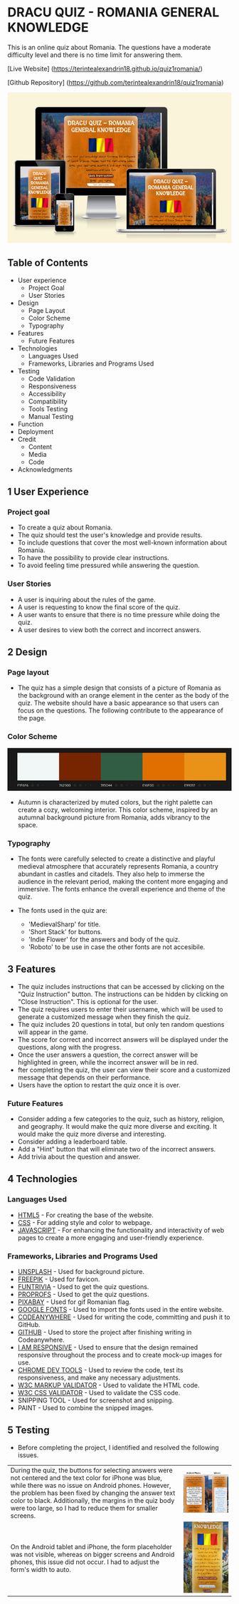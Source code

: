 # DRACU QUIZ - ROMANIA GENERAL KNOWLEDGE

This is an online quiz about Romania. The questions have a moderate difficulty level and there is no time limit for answering them.

[Live Website] (<https://terintealexandrin18.github.io/quiz1romania/>)

[Github Repository] (<https://github.com/terintealexandrin18/quiz1romania>)

![I am responsive image of the website on small, medium and large size screens](assets/images/readme/iamresponsive.png)

## Table of Contents

- User experience
  - Project Goal
  - User Stories
- Design
  - Page Layout
  - Color Scheme
  - Typography
- Features
  - Future Features
- Technologies
  - Languages Used
  - Frameworks, Libraries and Programs Used
- Testing
  - Code Validation
  - Responsiveness
  - Accessibility
  - Compatibility
  - Tools Testing
  - Manual Testing
- Function
- Deployment
- Credit
  - Content
  - Media
  - Code
- Acknowledgments

## 1 User Experience

### Project goal

- To create a quiz about Romania.
- The quiz should test the user's knowledge and provide results.
- To include questions that cover the most well-known information about Romania.
- To have the possibility to provide clear instructions.
- To avoid feeling time pressured while answering the question.
  
### User Stories

- A user is inquiring about the rules of the game.
- A user is requesting to know the final score of the quiz.
- A user wants to ensure that there is no time pressure while doing the quiz.
- A user desires to view both the correct and incorrect answers.

## 2 Design

### Page layout

- The quiz has a simple design that consists of a picture of Romania as the background with an orange element in the center as the body of the quiz. The website should have a basic appearance so that users can focus on the questions. The following contribute to the appearance of the page.

### Color Scheme

![color scheme](assets/images/readme/colors.png)

- Autumn is characterized by muted colors, but the right palette can create a cozy, welcoming interior. This color scheme, inspired by an autumnal background picture from Romania, adds vibrancy to the space.

### Typography

- The fonts were carefully selected to create a distinctive and playful medieval atmosphere that accurately represents Romania, a country abundant in castles and citadels. They also help to immerse the audience in the relevant period, making the content more engaging and immersive. The fonts enhance the overall experience and theme of the quiz.

- The fonts used in the quiz are:
  - 'MedievalSharp' for title.
  - 'Short Stack' for buttons.
  - 'Indie Flower' for the answers and body of the quiz.
  - 'Roboto' to be use in case the other fonts are not accesibile.

## 3 Features

- The quiz includes instructions that can be accessed by clicking on the "Quiz Instruction" button. The instructions can be hidden by clicking on "Close Instruction". This is optional for the user.
- The quiz requires users to enter their username, which will be used to generate a customized message when they finish the quiz.
- The quiz includes 20 questions in total, but only ten random questions will appear in the game.
- The score for correct and incorrect answers will be displayed under the questions, along with the progress.
- Once the user answers a question, the correct answer will be highlighted in green, while the incorrect answer will be in red.
- fter completing the quiz, the user can view their score and a customized message that depends on their performance.
- Users have the option to restart the quiz once it is over.

### Future Features

- Consider adding a few categories to the quiz, such as history, religion, and geography. It would make the quiz more diverse and exciting. It would make the quiz more diverse and interesting.
- Consider adding a leaderboard table.
- Add a "Hint" button that will eliminate two of the incorrect answers.
- Add trivia about the question and answer.

## 4 Technologies

### Languages Used

- [HTML5](https://en.wikipedia.org/wiki/HTML5) - For creating the base of the website.
- [CSS](https://en.wikipedia.org/wiki/CSS) - For adding style and color to webpage.
- [JAVASCRIPT](https://en.wikipedia.org/wiki/JavaScript) - For enhancing the functionality and interactivity of web pages to create a more engaging and user-friendly experience.

### Frameworks, Libraries and Programs Used

- [UNSPLASH](https://unsplash.com/) - Used for background picture.
- [FREEPIK](https://www.freepik.com/) - Used for favicon.
- [FUNTRIVIA](https://www.funtrivia.com/) - Used to get the quiz questions.
- [PROPROFS](https://www.proprofs.com/) - Used to get the quiz questions.
- [PIXABAY](https://pixabay.com/) - Used for gif Romanian flag.
- [GOOGLE FONTS](https://fonts.google.com/) - Used to import the fonts used in the entire website.
- [CODEANYWHERE](https://codeanywhere.com/) - Used for writing the code, committing and push it to GitHub.
- [GITHUB](https://github.com/) - Used to store the project after finishing writing in Codeanywhere.
- [I AM RESPONSIVE](https://ui.dev/amiresponsive) - Used to ensure that the design remained responsive throughout the process and to create mock-up images for use.
- [CHROME DEV TOOLS](https://developer.chrome.com/docs/devtools/) - Used to review the code, test its responsiveness, and make any necessary adjustments.
- [W3C MARKUP VALIDATOR](https://validator.w3.org/) - Used to validate the HTML code.
- [W3C CSS VALIDATOR](https://jigsaw.w3.org/css-validator/) - Used to validate the CSS code.
- SNIPPING TOOL - Used for screenshot and snipping.
- PAINT - Used to combine the snipped images.

## 5 Testing

- Before completing the project, I identified and resolved the following issues.
  
|||
|--|--|
|During the quiz, the buttons for selecting answers were not centered and the text color for iPhone was blue, while there was no issue on Android phones. However, the problem has been fixed by changing the answer text color to black. Additionally, the margins in the quiz body were too large, so I had to reduce them for smaller screens.|![Screenshout of the quiz from Iphone](assets/images/readme/androidvsiphone.png)|
|On the Android tablet and iPhone, the form placeholder was not visible, whereas on bigger screens and Android phones, this issue did not occur. I had to adjust the form's width to auto.|![Screenshout of the quiz from Android Tablet](assets/images/readme/tablet1.png)
